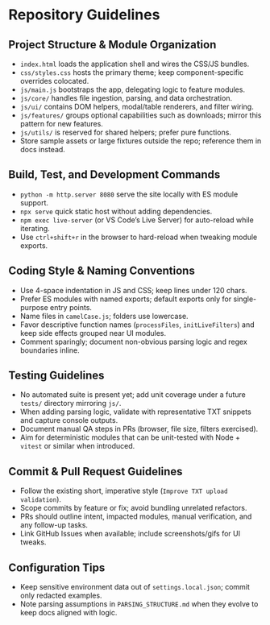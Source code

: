 # Repository Guidelines

## Project Structure & Module Organization
- `index.html` loads the application shell and wires the CSS/JS bundles.
- `css/styles.css` hosts the primary theme; keep component-specific overrides colocated.
- `js/main.js` bootstraps the app, delegating logic to feature modules.
- `js/core/` handles file ingestion, parsing, and data orchestration.
- `js/ui/` contains DOM helpers, modal/table renderers, and filter wiring.
- `js/features/` groups optional capabilities such as downloads; mirror this pattern for new features.
- `js/utils/` is reserved for shared helpers; prefer pure functions.
- Store sample assets or large fixtures outside the repo; reference them in docs instead.

## Build, Test, and Development Commands
- `python -m http.server 8080` serve the site locally with ES module support.
- `npx serve` quick static host without adding dependencies.
- `npm exec live-server` (or VS Code’s Live Server) for auto-reload while iterating.
- Use `ctrl+shift+r` in the browser to hard-reload when tweaking module exports.

## Coding Style & Naming Conventions
- Use 4-space indentation in JS and CSS; keep lines under 120 chars.
- Prefer ES modules with named exports; default exports only for single-purpose entry points.
- Name files in `camelCase.js`; folders use lowercase.
- Favor descriptive function names (`processFiles`, `initLiveFilters`) and keep side effects grouped near UI modules.
- Comment sparingly; document non-obvious parsing logic and regex boundaries inline.

## Testing Guidelines
- No automated suite is present yet; add unit coverage under a future `tests/` directory mirroring `js/`.
- When adding parsing logic, validate with representative TXT snippets and capture console outputs.
- Document manual QA steps in PRs (browser, file size, filters exercised).
- Aim for deterministic modules that can be unit-tested with Node + `vitest` or similar when introduced.

## Commit & Pull Request Guidelines
- Follow the existing short, imperative style (`Improve TXT upload validation`).
- Scope commits by feature or fix; avoid bundling unrelated refactors.
- PRs should outline intent, impacted modules, manual verification, and any follow-up tasks.
- Link GitHub Issues when available; include screenshots/gifs for UI tweaks.

## Configuration Tips
- Keep sensitive environment data out of `settings.local.json`; commit only redacted examples.
- Note parsing assumptions in `PARSING_STRUCTURE.md` when they evolve to keep docs aligned with logic.
